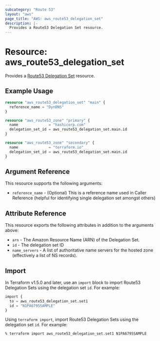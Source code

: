 ```yaml
---
subcategory: "Route 53"
layout: "aws"
page_title: "AWS: aws_route53_delegation_set"
description: |-
  Provides a Route53 Delegation Set resource.
---
```


# Resource: aws_route53_delegation_set

Provides a [Route53 Delegation Set](https://docs.aws.amazon.com/Route53/latest/APIReference/API-actions-by-function.html#actions-by-function-reusable-delegation-sets) resource.

## Example Usage

```terraform
resource "aws_route53_delegation_set" "main" {
  reference_name = "DynDNS"
}

resource "aws_route53_zone" "primary" {
  name              = "hashicorp.com"
  delegation_set_id = aws_route53_delegation_set.main.id
}

resource "aws_route53_zone" "secondary" {
  name              = "terraform.io"
  delegation_set_id = aws_route53_delegation_set.main.id
}
```

## Argument Reference

This resource supports the following arguments:

* `reference_name` - (Optional) This is a reference name used in Caller Reference
  (helpful for identifying single delegation set amongst others)

## Attribute Reference

This resource exports the following attributes in addition to the arguments above:

* `arn` - The Amazon Resource Name (ARN) of the Delegation Set.
* `id` - The delegation set ID
* `name_servers` - A list of authoritative name servers for the hosted zone
  (effectively a list of NS records).

## Import

In Terraform v1.5.0 and later, use an `import` block to import Route53 Delegation Sets using the delegation set `id`. For example:

```terraform
import {
  to = aws_route53_delegation_set.set1
  id = "N1PA6795SAMPLE"
}
```

Using `terraform import`, import Route53 Delegation Sets using the delegation set `id`. For example:

```console
% terraform import aws_route53_delegation_set.set1 N1PA6795SAMPLE
```
